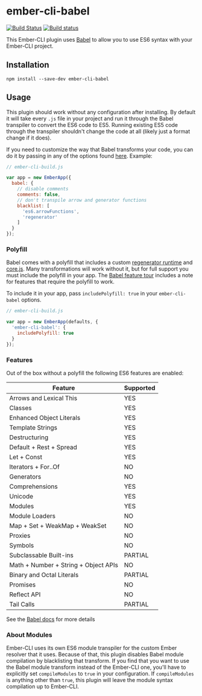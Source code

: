 # ember-cli-babel

[![Build Status](https://travis-ci.org/babel/ember-cli-babel.svg?branch=master)](https://travis-ci.org/babel/ember-cli-babel)
[![Build status](https://ci.appveyor.com/api/projects/status/2a6pspve1wrwwyj5/branch/master?svg=true)](https://ci.appveyor.com/project/embercli/ember-cli-babel/branch/master)


This Ember-CLI plugin uses [Babel](https://babeljs.io/) to allow you to use ES6 syntax with your
Ember-CLI project.

## Installation

```
npm install --save-dev ember-cli-babel
```

## Usage

This plugin should work without any configuration after installing. By default it will take every `.js` file
in your project and run it through the Babel transpiler to convert the ES6 code to ES5. Running existing ES5 code
through the transpiler shouldn't change the code at all (likely just a format change if it does).

If you need to customize the way that Babel transforms your code, you can do it by passing in any of the options
found [here](https://github.com/babel/babel.github.io/blob/5.0.0/docs/usage/options.md). Example:

```js
// ember-cli-build.js

var app = new EmberApp({
  babel: {
    // disable comments
    comments: false,
    // don't transpile arrow and generator functions
    blacklist: [
      'es6.arrowFunctions',
      'regenerator'
    ]
  }
});
```

### Polyfill

Babel comes with a polyfill that includes a custom [regenerator runtime](https://github.com/facebook/regenerator/blob/master/runtime.js)
and [core.js](https://github.com/zloirock/core-js). Many transformations will work without it, but for full support you
must include the polyfill in your app. The [Babel feature tour](https://babeljs.io/docs/tour/) includes a note for
features that require the polyfill to work.

To include it in your app, pass `includePolyfill: true` in your `ember-cli-babel` options.

```js
// ember-cli-build.js

var app = new EmberApp(defaults, {
  'ember-cli-babel': {
    includePolyfill: true
  }
});
```

### Features

Out of the box without a polyfill the following ES6 features are enabled:

| Feature  | Supported |
| ------------- | ------------- |
| Arrows and Lexical This | YES |
| Classes | YES |
| Enhanced Object Literals | YES |
| Template Strings | YES |
| Destructuring | YES |
| Default + Rest + Spread | YES |
| Let + Const | YES |
| Iterators + For..Of | NO |
| Generators | NO |
| Comprehensions | YES |
| Unicode | YES |
| Modules | YES |
| Module Loaders | NO |
| Map + Set + WeakMap + WeakSet | NO |
| Proxies | NO |
| Symbols | NO |
| Subclassable Built-ins | PARTIAL |
| Math + Number + String + Object APIs | NO |
| Binary and Octal Literals | PARTIAL |
| Promises | NO |
| Reflect API | NO |
| Tail Calls | PARTIAL |

See the [Babel docs](https://babeljs.io/docs/learn-es2015) for more details

### About Modules

Ember-CLI uses its own ES6 module transpiler for the custom Ember resolver that it uses. Because of that,
this plugin disables Babel module compilation by blacklisting that transform. If you find that you want to use
the Babel module transform instead of the Ember-CLI one, you'll have to explicitly set `compileModules` to `true`
in your configuration. If `compileModules` is anything other than `true`, this plugin will leave the module
syntax compilation up to Ember-CLI.
